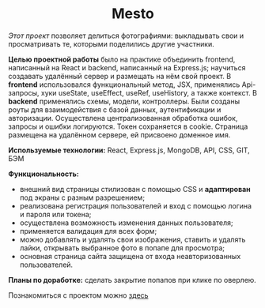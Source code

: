 <h1 align="center">Mesto</h1>

*Этот проект* позволяет делиться фотографиями: выкладывать свои и просматривать те, которыми поделились другие участники.

**Целью проектной работы** было на практике объединить frontend, написанный на React и backend, написанный на Express.js; научиться создавать удалённый сервер и размещать на нём свой проект. В **frontend** использовался функциональный метод, JSX, применялись Api-запросы, хуки useState, useEffect, useRef, useHistory, а также контекст.
В **backend** применялись схемы, модели, контроллеры. Были созданы роуты для взаимодействия с базой данных, аутентификации и авторизации. Осуществлена централизованная обработка ошибок, запросы и ошибки логируются. Токен сохраняется в cookie.
Страница размещена на удалённом сервере, ей присвоено доменное имя.

**Используемые технологии:**
React, Express.js, MongoDB, API, CSS, GIT, БЭМ

**Функциональность:**

- внешний вид страницы стилизован с помощью CSS и **адаптирован** под экраны с разным разрешением;
- реализована регистрация пользователей и вход с помощью логина и пароля или токена;
- осуществлена возможность изменения данных пользователя;
- применяется валидация для всех форм;
- можно добавлять и удалять свои изображения, ставить и удалять лайки, открывать выбранное фото в попапе для просмотра;
- основная страница сайта защищена от входа неавторизованных пользователей.

**Планы по доработке:** сделать закрытие попапов при клике по оверлею.

Познакомиться с проектом можно [здесь](http://learn.more.nomoredomains.sbs/)
